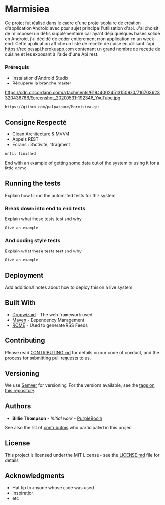 # Marmisiea

Ce projet fut réalisé dans le cadre d'une projet scolaire de création d'application Android avec pour sujet principal l'utilisation d'api. J'ai choisit de m'imposer un défis supplémentaire car ayant déjà quelques bases solide en Android, j'ai décidé de coder entièrement mon application en un week-end. Cette application affiche un liste de recette de cuise en utilisant l'api https://recipesapi.herokuapp.com contenant un grand nombre de recette de cuisine et les exposant à l'aide d'une Api rest.


### Prérequis

* Instalation d'Android Studio
* Récupérer la branche master

https://cdn.discordapp.com/attachments/619440024513150980/716703623320436786/Screenshot_20200531-192346_YouTube.jpg

 
```
https://github.com/palpatoune/Marmisiea.git
```

## Consigne Respecté

* Clean Architecture & MVVM
* Appels REST
* Ecrans : 3activité, 1fragment

```
until finished
```

End with an example of getting some data out of the system or using it for a little demo

## Running the tests

Explain how to run the automated tests for this system

### Break down into end to end tests

Explain what these tests test and why

```
Give an example
```

### And coding style tests

Explain what these tests test and why

```
Give an example
```

## Deployment

Add additional notes about how to deploy this on a live system

## Built With

* [Dropwizard](http://www.dropwizard.io/1.0.2/docs/) - The web framework used
* [Maven](https://maven.apache.org/) - Dependency Management
* [ROME](https://rometools.github.io/rome/) - Used to generate RSS Feeds

## Contributing

Please read [CONTRIBUTING.md](https://gist.github.com/PurpleBooth/b24679402957c63ec426) for details on our code of conduct, and the process for submitting pull requests to us.

## Versioning

We use [SemVer](http://semver.org/) for versioning. For the versions available, see the [tags on this repository](https://github.com/your/project/tags). 

## Authors

* **Billie Thompson** - *Initial work* - [PurpleBooth](https://github.com/PurpleBooth)

See also the list of [contributors](https://github.com/your/project/contributors) who participated in this project.

## License

This project is licensed under the MIT License - see the [LICENSE.md](LICENSE.md) file for details

## Acknowledgments

* Hat tip to anyone whose code was used
* Inspiration
* etc

